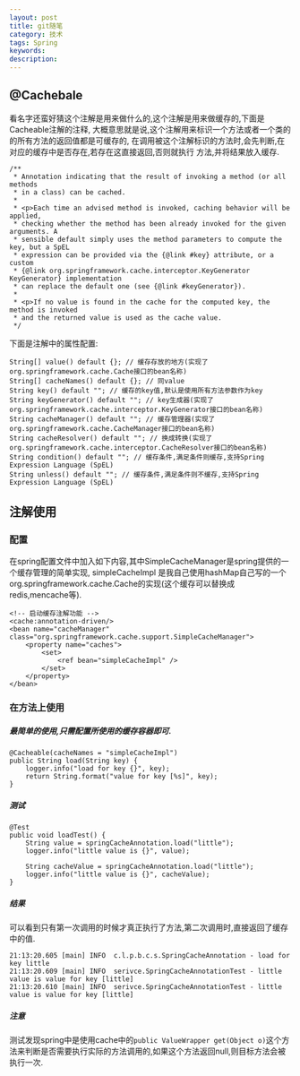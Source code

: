 ```yaml
---
layout: post
title: git随笔
category: 技术
tags: Spring
keywords:
description:
---
```


## @Cachebale
  看名字还蛮好猜这个注解是用来做什么的,这个注解是用来做缓存的,下面是Cacheable注解的注释,
大概意思就是说,这个注解用来标识一个方法或者一个类的的所有方法的返回值都是可缓存的,
在调用被这个注解标识的方法时,会先判断,在对应的缓存中是否存在,若存在这直接返回,否则就执行
方法,并将结果放入缓存.

    /**
     * Annotation indicating that the result of invoking a method (or all methods
     * in a class) can be cached.
     *
     * <p>Each time an advised method is invoked, caching behavior will be applied,
     * checking whether the method has been already invoked for the given arguments. A
     * sensible default simply uses the method parameters to compute the key, but a SpEL
     * expression can be provided via the {@link #key} attribute, or a custom
     * {@link org.springframework.cache.interceptor.KeyGenerator KeyGenerator} implementation
     * can replace the default one (see {@link #keyGenerator}).
     *
     * <p>If no value is found in the cache for the computed key, the method is invoked
     * and the returned value is used as the cache value.
     */


下面是注解中的属性配置:

    String[] value() default {}; // 缓存存放的地方(实现了org.springframework.cache.Cache接口的bean名称)
    String[] cacheNames() default {}; // 同value
    String key() default ""; // 缓存的key值,默认是使用所有方法参数作为key
    String keyGenerator() default ""; // key生成器(实现了org.springframework.cache.interceptor.KeyGenerator接口的bean名称)
    String cacheManager() default ""; // 缓存管理器(实现了org.springframework.cache.CacheManager接口的bean名称)
    String cacheResolver() default ""; // 换成转换(实现了org.springframework.cache.interceptor.CacheResolver接口的bean名称)
    String condition() default ""; // 缓存条件,满足条件则缓存,支持Spring Expression Language (SpEL)
    String unless() default ""; // 缓存条件,满足条件则不缓存,支持Spring Expression Language (SpEL)

## 注解使用

### 配置
在spring配置文件中加入如下内容,其中SimpleCacheManager是spring提供的一个缓存管理的简单实现, simpleCacheImpl 是我自己使用hashMap自己写的一个org.springframework.cache.Cache的实现(这个缓存可以替换成redis,mencache等).

    <!-- 启动缓存注解功能 -->
    <cache:annotation-driven/>
    <bean name="cacheManager" class="org.springframework.cache.support.SimpleCacheManager">
        <property name="caches">
            <set>
                <ref bean="simpleCacheImpl" />
            </set>
        </property>
    </bean>


### 在方法上使用
##### 最简单的使用,只需配置所使用的缓存容器即可.
    @Cacheable(cacheNames = "simpleCacheImpl")
    public String load(String key) {
        logger.info("load for key {}", key);
        return String.format("value for key [%s]", key);
    }

##### 测试
    @Test
    public void loadTest() {
        String value = springCacheAnnotation.load("little");
        logger.info("little value is {}", value);

        String cacheValue = springCacheAnnotation.load("little");
        logger.info("little value is {}", cacheValue);
    }

##### 结果
可以看到只有第一次调用的时候才真正执行了方法,第二次调用时,直接返回了缓存中的值.

    21:13:20.605 [main] INFO  c.l.p.b.c.s.SpringCacheAnnotation - load for key little
    21:13:20.609 [main] INFO  serivce.SpringCacheAnnotationTest - little value is value for key [little]
    21:13:20.610 [main] INFO  serivce.SpringCacheAnnotationTest - little value is value for key [little]

##### 注意
测试发现spring中是使用cache中的`public ValueWrapper get(Object o)`这个方法来判断是否需要执行实际的方法调用的,如果这个方法返回null,则目标方法会被执行一次.
